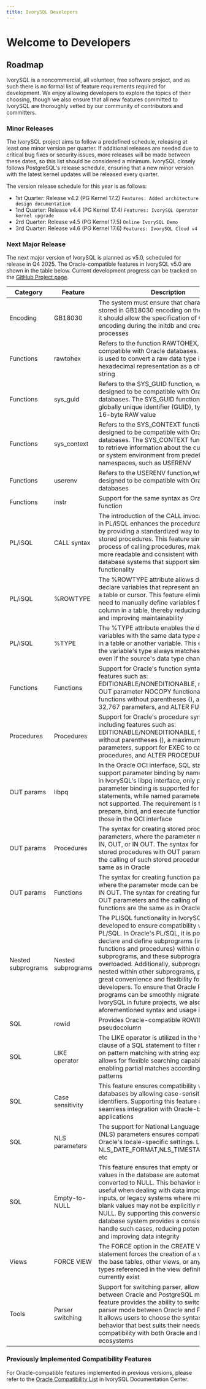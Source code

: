 ```yaml
---
title: IvorySQL Developers
---
```


# Welcome to Developers


## Roadmap

IvorySQL is a noncommercial, all volunteer, free software project, and as such there is no formal list of feature requirements required for development. We enjoy allowing developers to explore the topics of their choosing, though we also ensure that all new features committed to IvorySQL are thoroughly vetted by our community of contributors and committers.

### Minor Releases

The IvorySQL project aims to follow a predefined schedule, releasing at least one minor version per quarter. If additional releases are needed due to critical bug fixes or security issues, more releases will be made between these dates, so this list should be considered a minimum. IvorySQL closely follows PostgreSQL's release schedule, ensuring that a new minor version with the latest kernel updates will be released every quarter.

The version release schedule for this year is as follows:

- 1st Quarter: Release v4.2 (PG Kernel 17.2) ```Features: Added architecture design documentation```
- 1nd Quarter: Release v4.4 (PG Kernel 17.4) ```Features: IvorySQL Operator kernel upgrade```
- 2rd Quarter: Release v4.5 (PG Kernel 17.5) ```Online IvorySQL Demo```
- 3rd Quarter: Release v4.6 (PG Kernel 17.6) ```Features: IvorySQL Cloud v4```

### Next Major Release
The next major version of IvorySQL is planned as v5.0, scheduled for release in Q4 2025. The Oracle-compatible features in IvorySQL v5.0 are shown in the table below. Current development progress can be tracked on the [GitHub Project page](https://github.com/orgs/IvorySQL/projects/19).

| Category | Feature | Description |
|---------|---------|---------|
| Encoding | GB18030 | The system must ensure that characters are stored in GB18030 encoding on the server, and it should allow the specification of GB18030 encoding during the initdb and create database processes |
| Functions | rawtohex | Refers to the function RAWTOHEX, which is compatible with Oracle databases. This function is used to convert a raw data type into its hexadecimal representation as a character string |
| Functions | sys_guid | Refers to the SYS_GUID function, which is designed to be compatible with Oracle databases. The SYS_GUID function generates a globally unique identifier (GUID), typically as a 16-byte RAW value |
| Functions | sys_context | Refers to the SYS_CONTEXT function, which is designed to be compatible with Oracle databases. The SYS_CONTEXT function is used to retrieve information about the current session or system environment from predefined namespaces, such as USERENV |
| Functions | userenv | Refers to the USERENV function,which is designed to be compatible with Oracle databases |
| Functions | instr | Support for the same syntax as Oracle's INSTR function |
| PL/iSQL | CALL syntax | The introduction of the CALL invocation syntax in PL/iSQL enhances the procedural language by providing a standardized way to invoke stored procedures. This feature simplifies the process of calling procedures, making the code more readable and consistent with other database systems that support similar functionality |
| PL/iSQL | %ROWTYPE | The %ROWTYPE attribute allows developers to declare variables that represent an entire row of a table or cursor. This feature eliminates the need to manually define variables for each column in a table, thereby reducing redundancy and improving maintainability |
| PL/iSQL | %TYPE | The %TYPE attribute enables the declaration of variables with the same data type as a column in a table or another variable. This ensures that the variable's type always matches the source, even if the source's data type changes |
| Functions | Functions | Support for Oracle's function syntax, including features such as: EDITIONABLE/NONEDITIONABLE, return, IS, OUT parameter NOCOPY functionality, functions without parentheses (), a maximum of 32,767 parameters, and ALTER FUNCTION etc |
| Procedures | Procedures | Support for Oracle's procedure syntax, including features such as: EDITIONABLE/NONEDITIONABLE, functions without parentheses (), a maximum of 32,767 parameters, support for EXEC to call stored procedures, and ALTER PROCEDURE syntax,etc |
| OUT params | libpq | In the Oracle OCI interface, SQL statements support parameter binding by name. Currently, in IvorySQL's libpq interface, only positional parameter binding is supported for SQL statements, while named parameter binding is not supported. The requirement is to construct prepare, bind, and execute functions similar to those in the OCI interface |
| OUT params | Procedures | The syntax for creating stored procedure parameters, where the parameter mode can be IN, OUT, or IN OUT. The syntax for creating stored procedures with OUT parameters and the calling of such stored procedures are the same as in Oracle |
| OUT params | Functions | The syntax for creating function parameters, where the parameter mode can be IN, OUT, or IN OUT. The syntax for creating functions with OUT parameters and the calling of such functions are the same as in Oracle |
| Nested subprograms | Nested subprograms | The PLISQL functionality in IvorySQL was developed to ensure compatibility with Oracle's PL/SQL. In Oracle's PL/SQL, it is possible to declare and define subprograms (including both functions and procedures) within other subprograms, and these subprograms can be overloaded. Additionally, subprograms can be nested within other subprograms, providing great convenience and flexibility for PL/SQL developers. To ensure that Oracle PL/SQL programs can be smoothly migrated to IvorySQL in future projects, we also support the aforementioned syntax and usage in PLISQL |
| SQL | rowid | Provides Oracle-compatible ROWID pseudocolumn |
| SQL | LIKE operator | The LIKE operator is utilized in the WHERE clause of a SQL statement to filter rows based on pattern matching with string expressions. It allows for flexible searching capabilities by enabling partial matches according to specified patterns |
| SQL | Case sensitivity | This feature ensures compatibility with Oracle databases by allowing case-sensitive identifiers.  Supporting this feature allows seamless integration with Oracle-based applications |
| SQL | NLS parameters | The support for National Language Support (NLS) parameters ensures compatibility with Oracle's locale-specific settings. Like NLS_DATE_FORMAT,NLS_TIMESTAMP_FORMAT etc |
| SQL | Empty-to-NULL | This feature ensures that empty or undefined values in the database are automatically converted to NULL. This behavior is particularly useful when dealing with data imports, user inputs, or legacy systems where missing or blank values may not be explicitly marked as NULL. By supporting this conversion, the database system provides a consistent way to handle such cases, reducing potential errors and improving data integrity |
| Views | FORCE VIEW | The FORCE option in the CREATE VIEW statement forces the creation of a view even if the base tables, other views, or any object types referenced in the view definition do not currently exist |
| Tools | Parser switching | Support for switching parser, allowing toggling between Oracle and PostgreSQL modes.This feature provides the ability to switch the SQL parser mode between Oracle and PostgreSQL. It allows users to choose the syntax and behavior that best suits their needs, ensuring compatibility with both Oracle and PostgreSQL ecosystems |

### Previously Implemented Compatibility Features
For Oracle-compatible features implemented in previous versions, please refer to the [Oracle Compatibility List](https://docs.ivorysql.org/cn/ivorysql-doc/v4.4/v4.4/14) in IvorySQL Documentation Center.
